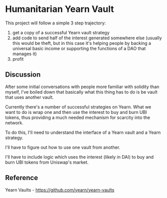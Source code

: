 # Humanitarian Yearn Vault

This project will follow a simple 3 step trajectory:
1. get a copy of a successful Yearn vault strategy
2. add code to send half of the interest generated somewhere else (usually this would be theft, but in this case it's helping people by backing a universal basic income or supporting the functions of a DAO that manages it)
3. profit

## Discussion

After some initial conversations with people more familiar with solidity than myself, I've boiled down that basically what this thing has to do is be vault that uses another vault.

Currently there's a number of successful strategies on Yearn. What we want to do is wrap one and then use the interest to buy and burn UBI tokens, thus providing a much needed mechanism for scarcity into the network.

To do this, I'll need to understand the interface of a Yearn vault and a Yearn strategy.

I'll have to figure out how to use one vault from another.

I'll have to include logic which uses the interest (likely in DAI) to buy and burn UBI tokens from Uniswap's market.

## Reference
Yearn Vaults - https://github.com/yearn/yearn-vaults
